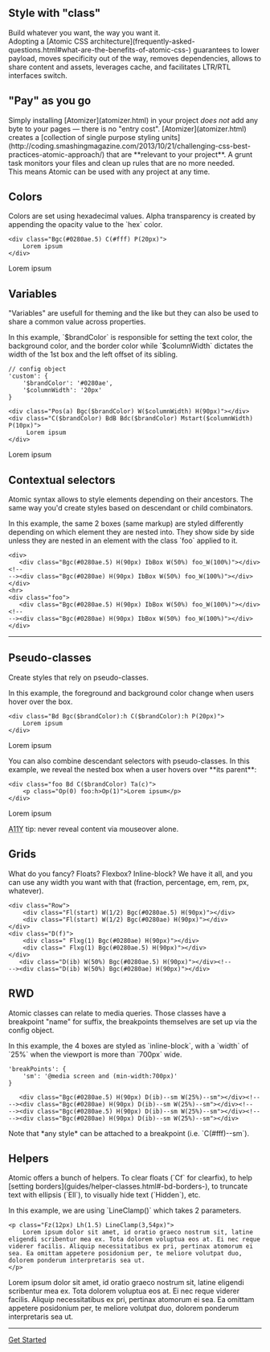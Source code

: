 ##

<div class="Bxz(bb) D(ib) Va(t) W(100%) Pend(20px)--sm W(50%)--sm">
<h2 class="Bdw(0)! P(0) M(0)">Style with &quot;class&quot;</h2>
<p>Build whatever you want, the way you want it.<br> Adopting a [Atomic CSS architecture](frequently-asked-questions.html#what-are-the-benefits-of-atomic-css-) guarantees to lower payload, moves specificity out of the way, removes dependencies, allows to share content and assets, leverages cache, and facilitates LTR/RTL interfaces switch.</p>
</div><!--
--><div class="Bxz(bb) D(ib) Va(t) W(100%) Pstart(20px)--sm W(50%)--sm">
<h2 class="Bdw(0)! P(0) M(0)">&quot;Pay&quot; as you go</h2>
<p>Simply installing [Atomizer](atomizer.html) in your project <em>does not</em> add any byte to your pages &mdash; there is no &quot;entry cost&quot;. [Atomizer](atomizer.html) creates a [collection of single purpose styling units](http://coding.smashingmagazine.com/2013/10/21/challenging-css-best-practices-atomic-approach/) that are **relevant to your project**. A grunt task monitors your files and clean up rules that are no more needed.<br>
 This means Atomic can be used with any project at any time.</p>
</div>

## Colors

<div class="Row">
    <div class="Fl(start) W(60%) Fl(n)--xs W(a)--xs">
        Colors are set using hexadecimal values. Alpha transparency is created by appending the opacity value to the `hex` color.
    </div>
    <div class="Fl(start) W(60%) Cl(b) Fl(n)--xs W(a)--xs">
<pre><code class="lang-css">&lt;div class="Bgc(#<span class="hljs-number">0280ae</span>.<span class="hljs-number">5</span>) C(#fff) P(<span class="hljs-number">20</span>px)"&gt;
    <span class="hljs-comment">Lorem ipsum</span>
&lt;/div&gt;
</code></pre>
    </div>
    <div class="Fl(end) W(30%) My(1em) Fl(n)--xs W(a)--xs">
        <div class="Bgc(#0280ae.5) C(#fff) P(20px)">
            Lorem ipsum
        </div>
    </div>
</div>

## Variables

<div class="Row">
    <div class="Fl(start) W(60%) Fl(n)--xs W(a)--xs">
        <p>&quot;Variables&quot; are usefull for theming and the like but they can also be used to share a common value across properties.</p>
        <p>In this example, `$brandColor` is responsible for setting the text color, the background color, and the border color while `$columnWidth` dictates the width of the 1st box and the left offset of its sibling.</p>
    </div>
    <div class="Fl(start) W(60%) Cl(b) Fl(n)--xs W(a)--xs">
<pre><code class="lang-javascript"><span class="hljs-comment">// config object</span>
<span class="hljs-string">'custom'</span>: {
    <span class="hljs-string">'$brandColor'</span>: <span class="hljs-string">'#0280ae'</span>,
    <span class="hljs-string">'$columnWidth'</span>: <span class="hljs-string">'20px'</span>
}
</code></pre>
<pre><code class="lang-html">&lt;div class="Pos(a) Bgc($brandColor) W($columnWidth) H(<span class="hljs-number">90</span>px)"&gt;&lt;/div&gt;
&lt;div class="C($brandColor) BdB Bdc($brandColor) Mstart($columnWidth) P(<span class="hljs-number">10</span>px)"&gt;
     <span class="hljs-comment">Lorem ipsum</span>
&lt;/div&gt;
</code></pre>
    </div>
    <div class="Fl(end) W(30%) My(1em) Fl(n)--xs W(a)--xs">
        <div class="Pos(a) Bgc($brandColor) W($columnWidth) H(90px)"></div>
        <div class="C($brandColor) BdB Bdc($brandColor) Mstart($columnWidth) P(10px)">
            Lorem ipsum
        </div>
    </div>
</div>

## Contextual selectors

<div class="Row">
    <div class="Fl(start) W(60%) Fl(n)--xs W(a)--xs">
        <p>Atomic syntax allows to style elements depending on their ancestors. The same way you'd create styles based on descendant or child combinators.</p>
        <p>In this example, the same 2 boxes (same markup) are styled differently depending on which element they are nested into. They show side by side unless they are nested in an element with the class `foo` applied to it.</p>
    </div>
    <div class="Fl(start) W(60%) Cl(b) Fl(n)--xs W(a)--xs">
<pre><code class="lang-html"><span class="hljs-tag">&lt;<span class="hljs-title">div</span>&gt;</span>
   <span class="hljs-tag">&lt;<span class="hljs-title">div</span> <span class="hljs-attribute">class</span>=<span class="hljs-value">"Bgc(#0280ae.5) H(90px) IbBox W(50%) foo_W(100%)"</span>&gt;</span><span class="hljs-tag">&lt;/<span class="hljs-title">div</span>&gt;</span><span class="hljs-comment">&lt;!--
--&gt;</span><span class="hljs-tag">&lt;<span class="hljs-title">div</span> <span class="hljs-attribute">class</span>=<span class="hljs-value">"Bgc(#0280ae) H(90px) IbBox W(50%) foo_W(100%)"</span>&gt;</span><span class="hljs-tag">&lt;/<span class="hljs-title">div</span>&gt;</span>
<span class="hljs-tag">&lt;/<span class="hljs-title">div</span>&gt;</span>
<span class="hljs-tag">&lt;<span class="hljs-title">hr</span>&gt;</span>
<span class="hljs-tag">&lt;<span class="hljs-title">div</span> <span class="hljs-attribute">class</span>=<span class="hljs-value">"foo"</span>&gt;</span>
   <span class="hljs-tag">&lt;<span class="hljs-title">div</span> <span class="hljs-attribute">class</span>=<span class="hljs-value">"Bgc(#0280ae.5) H(90px) IbBox W(50%) foo_W(100%)"</span>&gt;</span><span class="hljs-tag">&lt;/<span class="hljs-title">div</span>&gt;</span><span class="hljs-comment">&lt;!--
--&gt;</span><span class="hljs-tag">&lt;<span class="hljs-title">div</span> <span class="hljs-attribute">class</span>=<span class="hljs-value">"Bgc(#0280ae) H(90px) IbBox W(50%) foo_W(100%)"</span>&gt;</span><span class="hljs-tag">&lt;/<span class="hljs-title">div</span>&gt;</span>
<span class="hljs-tag">&lt;/<span class="hljs-title">div</span>&gt;</span>
</code></pre>
    </div>
    <div class="Fl(end) W(30%) My(1em) Fl(n)--xs W(a)--xs">
        <div>
            <div class="Bgc(#0280ae.5) H(90px) IbBox W(50%) foo_W(100%)"></div><!--
         --><div class="Bgc(#0280ae) H(90px) IbBox W(50%) foo_W(100%)"></div>
        </div>
        <hr>
        <div class="foo">
            <div class="Bgc(#0280ae.5) H(90px) IbBox W(50%) foo_W(100%)"></div><!--
         --><div class="Bgc(#0280ae) H(90px) IbBox W(50%) foo_W(100%)"></div>
        </div>
    </div>
</div>

## Pseudo-classes

<div class="Row">
    <div class="Fl(start) W(60%) Fl(n)--xs W(a)--xs">
        <p>Create styles that rely on pseudo-classes.</p>
        <p>In this example, the foreground and background color change when users hover over the box.</p>
    </div>
    <div class="Fl(start) W(60%) Cl(b) Fl(n)--xs W(a)--xs">
<pre><code class="lang-html">&lt;div class="Bd Bgc($brandColor):h C($brandColor):h P(<span class="hljs-number">20</span>px)"&gt;
    <span class="hljs-comment">Lorem ipsum</span>
&lt;/div&gt;
</code></pre>
    </div>
    <div class="Fl(end) W(30%) My(1em) Fl(n)--xs W(a)--xs">
        <div class="Bd Bgc($brandColor):h C($brandColor) C(#fff):h P(20px)">
            Lorem ipsum
        </div>
    </div>
    <p class="Cl(b) W(60%) Fl(n)--xs W(a)--xs">You can also combine descendant selectors with pseudo-classes. In this example, we reveal the nested box when a user hovers over **its parent**:</p>
        <div class="Fl(start) W(60%) Cl(b) Fl(n)--xs W(a)--xs">
<pre><code class="lang-html">&lt;div class="foo Bd C($brandColor) Ta(c)"&gt;
    &lt;p class="Op(<span class="hljs-number">0</span>) foo:h&gt;Op(<span class="hljs-number">1</span>)"&gt;<span class="hljs-comment">Lorem ipsum</span>&lt;/p&gt;
&lt;/div&gt;
</code></pre>
        </div>
        <div class="Fl(end) W(30%) My(1em) Fl(n)--xs W(a)--xs">
            <div class="foo Bd C($brandColor) Ta(c)">
                <p class="Op(0) foo:h>Op(1)">Lorem ipsum</p>
            </div>
        </div>
        <p class="Cl(b) W(60%) Fl(n)--xs W(a)--xs Bxz(bb) noteBox info"><abbr title="Accessibility">A11Y</abbr> tip: never reveal content via mouseover alone.</p>
</div>

## Grids

<div class="Row">
    <div class="Fl(start) W(60%) Fl(n)--xs W(a)--xs">
        <p>What do you fancy? Floats? Flexbox? Inline-block? We have it all, and you can use any width you want with that (fraction, percentage, em, rem, px, whatever).</p>
    </div>
    <div class="Fl(start) W(60%) Cl(b) Fl(n)--xs W(a)--xs">
<pre><code class="lang-html"><span class="hljs-tag">&lt;<span class="hljs-title">div</span> <span class="hljs-attribute">class</span>=<span class="hljs-value">"Row"</span>&gt;</span>
    <span class="hljs-tag">&lt;<span class="hljs-title">div</span> <span class="hljs-attribute">class</span>=<span class="hljs-value">"Fl(start) W(1/2) Bgc(#0280ae.5) H(90px)"</span>&gt;</span><span class="hljs-tag">&lt;/<span class="hljs-title">div</span>&gt;</span>
    <span class="hljs-tag">&lt;<span class="hljs-title">div</span> <span class="hljs-attribute">class</span>=<span class="hljs-value">"Fl(start) W(1/2) Bgc(#0280ae) H(90px)"</span>&gt;</span><span class="hljs-tag">&lt;/<span class="hljs-title">div</span>&gt;</span>
<span class="hljs-tag">&lt;/<span class="hljs-title">div</span>&gt;</span>
<span class="hljs-tag">&lt;<span class="hljs-title">div</span> <span class="hljs-attribute">class</span>=<span class="hljs-value">"D(f)"</span>&gt;</span>
    <span class="hljs-tag">&lt;<span class="hljs-title">div</span> <span class="hljs-attribute">class</span>=<span class="hljs-value">" Flxg(1) Bgc(#0280ae) H(90px)"</span>&gt;</span><span class="hljs-tag">&lt;/<span class="hljs-title">div</span>&gt;</span>
    <span class="hljs-tag">&lt;<span class="hljs-title">div</span> <span class="hljs-attribute">class</span>=<span class="hljs-value">" Flxg(1) Bgc(#0280ae.5) H(90px)"</span>&gt;</span><span class="hljs-tag">&lt;/<span class="hljs-title">div</span>&gt;</span>
<span class="hljs-tag">&lt;/<span class="hljs-title">div</span>&gt;</span>
   <span class="hljs-tag">&lt;<span class="hljs-title">div</span> <span class="hljs-attribute">class</span>=<span class="hljs-value">"D(ib) W(50%) Bgc(#0280ae.5) H(90px)"</span>&gt;</span><span class="hljs-tag">&lt;/<span class="hljs-title">div</span>&gt;</span><span class="hljs-comment">&lt;!--
--&gt;</span><span class="hljs-tag">&lt;<span class="hljs-title">div</span> <span class="hljs-attribute">class</span>=<span class="hljs-value">"D(ib) W(50%) Bgc(#0280ae) H(90px)"</span>&gt;</span><span class="hljs-tag">&lt;/<span class="hljs-title">div</span>&gt;</span>
</code></pre>
    </div>
    <div class="Fl(end) W(30%) My(1em) Fl(n)--xs W(a)--xs">
        <div class="Row">
            <div class="Fl(start) W(1/2) Bgc(#0280ae.5) H(90px)"></div>
            <div class="Fl(start) W(1/2) Bgc(#0280ae) H(90px)"></div>
        </div>
        <div class="D(f)">
            <div class=" Flxg(1) Bgc(#0280ae) H(90px)"></div>
            <div class=" Flxg(1) Bgc(#0280ae.5) H(90px)"></div>
        </div>
        <div class="D(ib) W(50%) Bgc(#0280ae.5) H(90px)"></div><!--
     --><div class="D(ib) W(50%) Bgc(#0280ae) H(90px)"></div>
    </div>
</div>

## RWD

<div class="Row">
    <div class="Fl(start) W(60%) Fl(n)--xs W(a)--xs">
        <p>Atomic classes can relate to media queries. Those classes have a breakpoint &quot;name&quot; for suffix, the breakpoints themselves are set up via the config object.</p>
        <p>In this example, the 4 boxes are styled as `inline-block`, with a `width` of `25%` when the viewport is more than `700px` wide.</p>
    </div>
    <div class="Fl(start) W(60%) Cl(b) Fl(n)--xs W(a)--xs">
<pre><code class="lang-javascript"><span class="hljs-string">'breakPoints'</span>: {
    <span class="hljs-string">'sm'</span>: <span class="hljs-string">'@media screen and (min-width:700px)'</span>
}
</code></pre>
<pre><code class="lang-javascript">   <span class="hljs-tag">&lt;<span class="hljs-title">div</span> <span class="hljs-attribute">class</span>=<span class="hljs-value">"Bgc(#0280ae.5) H(90px) D(ib)--sm W(25%)--sm"</span>&gt;</span><span class="hljs-tag">&lt;/<span class="hljs-title">div</span>&gt;</span><span class="hljs-comment">&lt;!--
--&gt;</span><span class="hljs-tag">&lt;<span class="hljs-title">div</span> <span class="hljs-attribute">class</span>=<span class="hljs-value">"Bgc(#0280ae) H(90px) D(ib)--sm W(25%)--sm"</span>&gt;</span><span class="hljs-tag">&lt;/<span class="hljs-title">div</span>&gt;</span><span class="hljs-comment">&lt;!--
--&gt;</span><span class="hljs-tag">&lt;<span class="hljs-title">div</span> <span class="hljs-attribute">class</span>=<span class="hljs-value">"Bgc(#0280ae.5) H(90px) D(ib)--sm W(25%)--sm"</span>&gt;</span><span class="hljs-tag">&lt;/<span class="hljs-title">div</span>&gt;</span><span class="hljs-comment">&lt;!--
--&gt;</span><span class="hljs-tag">&lt;<span class="hljs-title">div</span> <span class="hljs-attribute">class</span>=<span class="hljs-value">"Bgc(#0280ae) H(90px) D(ib)--sm W(25%)--sm"</span>&gt;</span><span class="hljs-tag">&lt;/<span class="hljs-title">div</span>&gt;</span>
</code></pre>
    </div>
    <div class="Fl(end) W(30%) My(1em) Fl(n)--xs W(a)--xs">
        <div class="Bgc(#0280ae.5) H(90px) D(ib)--sm W(25%)--sm"></div><!--
        --><div class="Bgc(#0280ae) H(90px) D(ib)--sm W(25%)--sm"></div><!--
        --><div class="Bgc(#0280ae.5) H(90px) D(ib)--sm W(25%)--sm"></div><!--
        --><div class="Bgc(#0280ae) H(90px) D(ib)--sm W(25%)--sm"></div>
    </div>
</div>


<p class="Cl(b) W(60%) Fl(n)--xs W(a)--xs Bxz(bb) noteBox info">Note that *any style* can be attached to a breakpoint (i.e. `C(#fff)--sm`).</p>


## Helpers

<div class="Row">
    <div class="Fl(start) W(60%) Fl(n)--xs W(a)--xs">
        <p>Atomic offers a bunch of helpers. To clear floats (`Cf` for clearfix), to help [setting borders](guides/helper-classes.html#-bd-borders-), to truncate text with ellipsis (`Ell`), to visually hide text (`Hidden`), etc.</p>
        <p>In this example, we are using `LineClamp()` which takes 2 parameters.</p>
    </div>
    <div class="Fl(start) W(60%) Cl(b) Fl(n)--xs W(a)--xs">
<pre><code class="lang-html">&lt;p class="Fz(<span class="hljs-number">12</span>px) Lh(<span class="hljs-number">1</span>.<span class="hljs-number">5</span>) LineClamp(<span class="hljs-number">3</span>,<span class="hljs-number">54</span>px)"&gt;
    <span class="hljs-comment">Lorem ipsum dolor sit amet, id oratio graeco nostrum sit, latine eligendi scribentur mea ex. Tota dolorem voluptua eos at. Ei nec reque viderer facilis. Aliquip necessitatibus ex pri, pertinax atomorum ei sea. Ea omittam appetere posidonium per, te meliore volutpat duo, dolorem ponderum interpretaris sea ut.</span>
&lt;/p&gt;
</code></pre>
    </div>
    <div class="Fl(end) W(30%) My(1em) Fl(n)--xs W(a)--xs">
        <p class="Fz(12px) Lh(1.5) LineClamp(3,54px)">Lorem ipsum dolor sit amet, id oratio graeco nostrum sit, latine eligendi scribentur mea ex. Tota dolorem voluptua eos at. Ei nec reque viderer facilis. Aliquip necessitatibus ex pri, pertinax atomorum ei sea. Ea omittam appetere posidonium per, te meliore volutpat duo, dolorem ponderum interpretaris sea ut.</p>
    </div>
</div>

<hr>

<p class="Ta(c)"><a class="M(20px) D(ib) Py(10px) Px(20px) Fz(20px) C(#fff) Bgc(#0280ae.8) Bdrs(2px) Bxsh(light) Tsh(1) Fw(b) Td(n):h" href="quick-start.html">Get Started</a></p>
